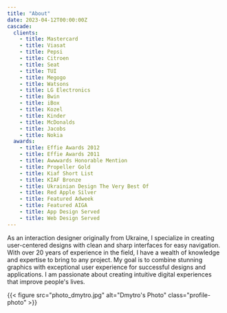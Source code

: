 ```yaml
---
title: "About"
date: 2023-04-12T00:00:00Z
cascade:
  clients:
    - title: Mastercard
    - title: Viasat
    - title: Pepsi
    - title: Citroen
    - title: Seat
    - title: TUI
    - title: Megogo
    - title: Watsons
    - title: LG Electronics
    - title: Bwin
    - title: iBox
    - title: Kozel
    - title: Kinder
    - title: McDonalds
    - title: Jacobs
    - title: Nokia
  awards:
    - title: Effie Awards 2012
    - title: Effie Awards 2011
    - title: Awwwards Honorable Mention
    - title: Propeller Gold
    - title: Kiaf Short List
    - title: KIAF Bronze
    - title: Ukrainian Design The Very Best Of
    - title: Red Apple Silver
    - title: Featured Adweek
    - title: Featured AIGA
    - title: App Design Served
    - title: Web Design Served
---
```

<div class="description">

As an interaction designer originally from Ukraine, I specialize in creating user-centered designs with clean and sharp interfaces for easy navigation. With over 20 years of experience in the field, I have a wealth of knowledge and expertise to bring to any project. My goal is to combine stunning graphics with exceptional user experience for successful designs and applications. I am passionate about creating intuitive digital experiences that improve people's lives.

{{< figure src="photo_dmytro.jpg" alt="Dmytro's Photo" class="profile-photo" >}}
</div>
<div>